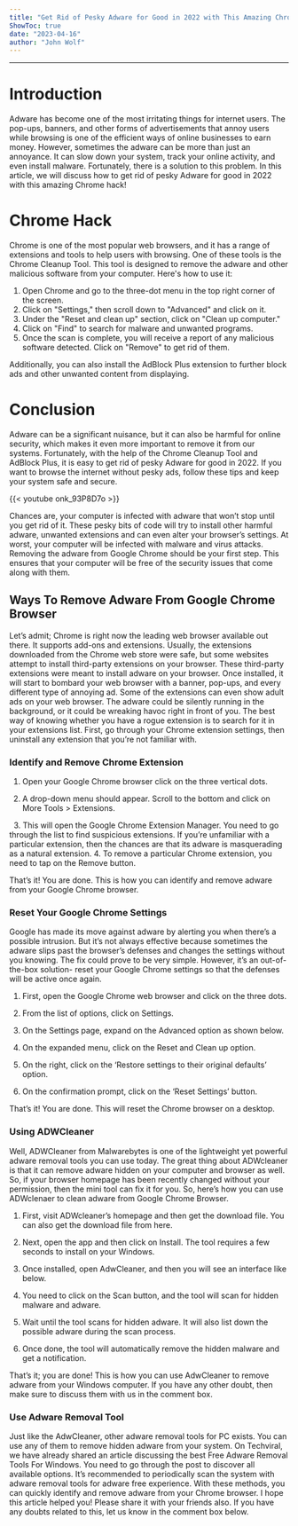 ```yaml
---
title: "Get Rid of Pesky Adware for Good in 2022 with This Amazing Chrome Hack!"
ShowToc: true 
date: "2023-04-16"
author: "John Wolf"
---
```

*****
# Introduction

Adware has become one of the most irritating things for internet users. The pop-ups, banners, and other forms of advertisements that annoy users while browsing is one of the efficient ways of online businesses to earn money. However, sometimes the adware can be more than just an annoyance. It can slow down your system, track your online activity, and even install malware. Fortunately, there is a solution to this problem. In this article, we will discuss how to get rid of pesky Adware for good in 2022 with this amazing Chrome hack!

# Chrome Hack

Chrome is one of the most popular web browsers, and it has a range of extensions and tools to help users with browsing. One of these tools is the Chrome Cleanup Tool. This tool is designed to remove the adware and other malicious software from your computer. Here's how to use it:

1. Open Chrome and go to the three-dot menu in the top right corner of the screen.
2. Click on "Settings," then scroll down to "Advanced" and click on it.
3. Under the "Reset and clean up" section, click on "Clean up computer."
4. Click on "Find" to search for malware and unwanted programs.
5. Once the scan is complete, you will receive a report of any malicious software detected. Click on "Remove" to get rid of them.

Additionally, you can also install the AdBlock Plus extension to further block ads and other unwanted content from displaying.

# Conclusion

Adware can be a significant nuisance, but it can also be harmful for online security, which makes it even more important to remove it from our systems. Fortunately, with the help of the Chrome Cleanup Tool and AdBlock Plus, it is easy to get rid of pesky Adware for good in 2022. If you want to browse the internet without pesky ads, follow these tips and keep your system safe and secure.

{{< youtube onk_93P8D7o >}} 



Chances are, your computer is infected with adware that won’t stop until you get rid of it. These pesky bits of code will try to install other harmful adware, unwanted extensions and can even alter your browser’s settings. At worst, your computer will be infected with malware and virus attacks.
Removing the adware from Google Chrome should be your first step. This ensures that your computer will be free of the security issues that come along with them.

 
## Ways To Remove Adware From Google Chrome Browser


Let’s admit; Chrome is right now the leading web browser available out there. It supports add-ons and extensions. Usually, the extensions downloaded from the Chrome web store were safe, but some websites attempt to install third-party extensions on your browser.
These third-party extensions were meant to install adware on your browser. Once installed, it will start to bombard your web browser with a banner, pop-ups, and every different type of annoying ad. Some of the extensions can even show adult ads on your web browser.
The adware could be silently running in the background, or it could be wreaking havoc right in front of you. The best way of knowing whether you have a rogue extension is to search for it in your extensions list. First, go through your Chrome extension settings, then uninstall any extension that you’re not familiar with.

 
### Identify and Remove Chrome Extension


1. Open your Google Chrome browser click on the three vertical dots.

2. A drop-down menu should appear. Scroll to the bottom and click on More Tools > Extensions.

 
3. This will open the Google Chrome Extension Manager. You need to go through the list to find suspicious extensions.
If you’re unfamiliar with a particular extension, then the chances are that its adware is masquerading as a natural extension.
4. To remove a particular Chrome extension, you need to tap on the Remove button.

That’s it! You are done. This is how you can identify and remove adware from your Google Chrome browser.

 
### Reset Your Google Chrome Settings


Google has made its move against adware by alerting you when there’s a possible intrusion. But it’s not always effective because sometimes the adware slips past the browser’s defenses and changes the settings without you knowing.
The fix could prove to be very simple. However, it’s an out-of-the-box solution- reset your Google Chrome settings so that the defenses will be active once again.
1. First, open the Google Chrome web browser and click on the three dots.

2. From the list of options, click on Settings.

3. On the Settings page, expand on the Advanced option as shown below.

4. On the expanded menu, click on the Reset and Clean up option.

5. On the right, click on the ‘Restore settings to their original defaults’ option.

6. On the confirmation prompt, click on the ‘Reset Settings’ button.

That’s it! You are done. This will reset the Chrome browser on a desktop.

 
### Using ADWCleaner


Well, ADWCleaner from Malwarebytes is one of the lightweight yet powerful adware removal tools you can use today. The great thing about ADWcleaner is that it can remove adware hidden on your computer and browser as well.
So, if your browser homepage has been recently changed without your permission, then the mini tool can fix it for you. So, here’s how you can use ADWclenaer to clean adware from Google Chrome Browser.
1. First, visit ADWcleaner’s homepage and then get the download file. You can also get the download file from here.

2. Next, open the app and then click on Install. The tool requires a few seconds to install on your Windows.
3. Once installed, open AdwCleaner, and then you will see an interface like below.

4. You need to click on the Scan button, and the tool will scan for hidden malware and adware.

5. Wait until the tool scans for hidden adware. It will also list down the possible adware during the scan process.
6. Once done, the tool will automatically remove the hidden malware and get a notification.

That’s it; you are done! This is how you can use AdwCleaner to remove adware from your Windows computer. If you have any other doubt, then make sure to discuss them with us in the comment box.

 
### Use Adware Removal Tool


Just like the AdwCleaner, other adware removal tools for PC exists. You can use any of them to remove hidden adware from your system.
On Techviral, we have already shared an article discussing the best Free Adware Removal Tools For Windows. You need to go through the post to discover all available options. It’s recommended to periodically scan the system with adware removal tools for adware free experience.
With these methods, you can quickly identify and remove adware from your Chrome browser. I hope this article helped you! Please share it with your friends also. If you have any doubts related to this, let us know in the comment box below.





